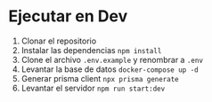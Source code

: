 # Ejecutar en Dev

1. Clonar el repositorio
2. Instalar las dependencias `npm install`
3. Clone el archivo `.env.example` y renombrar a `.env`
4. Levantar la base de datos `docker-compose up -d`
5. Generar prisma client `npx prisma generate`
6. Levantar el servidor `npm run start:dev`